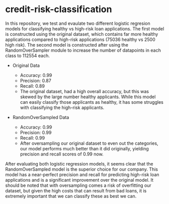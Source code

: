 # credit-risk-classification
In this repository, we test and evaulate two different logistic regresion models for classifying healthy vs high-risk loan applications. The first model is constructed using the original dataset, which contains far more healthy applications compared to high-risk applications (75036 healthy vs 2500 high risk). The second model is constructed after using the RandomOverSampler module to increase the number of datapoints in each class to 112554 each.

* Original Data
  * Accuracy: 0.99
  * Precision: 0.87
  * Recall: 0.89
  * The original dataset, had a high overall accuracy, but this was skewed by the large number healthy applicants. While this model can easily classify those applicants as healthy, it has some struggles with classifying the high-risk applicants.

* RandomOverSampled Data
  * Accuracy: 0.99
  * Precision: 0.99
  * Recall: 0.99
  * After oversampling our original dataset to even out the categories, our model performs much better than it did originally, yielding precision and recall scores of 0.99 now.

After evaluating both logistic regression models, it seems clear that the RandomOverSampled model is the superior choice for our company. This model has a near-perfect precision and recall for predicting high-risk loan applications and is a significant improvement over the original model. It should be noted that with oversampling comes a risk of overfitting our dataset, but given the high costs that can result from bad loans, it is extremely important that we can classify these as best we can.

